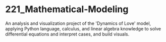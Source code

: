 # 221_Mathematical-Modeling
An analysis and visualization project of the 'Dynamics of Love' model, applying Python language, calculus, and linear algebra knowledge to solve differential equations and interpret cases, and build visuals.
